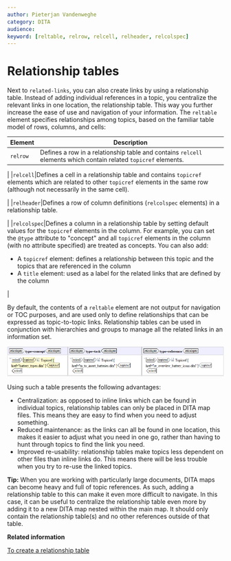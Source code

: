 ```yaml
---
author: Pieterjan Vandenweghe
category: DITA
audience: 
keyword: [reltable, relrow, relcell, relheader, relcolspec]
---
```


# Relationship tables

Next to `related-links`, you can also create links by using a relationship table. Instead of adding individual references in a topic, you centralize the relevant links in one location, the relationship table. This way you further increase the ease of use and navigation of your information. The `reltable` element specifies relationships among topics, based on the familiar table model of rows, columns, and cells:

|Element|Description|
|-------|-----------|
|`relrow`|Defines a row in a relationship table and contains `relcell` elements which contain related `topicref` elements.

|
|`relcell`|Defines a cell in a relationship table and contains `topicref` elements which are related to other `topicref` elements in the same row \(although not necessarily in the same cell\).

|
|`relheader`|Defines a row of column definitions \(`relcolspec` elements\) in a relationship table.

|
|`relcolspec`|Defines a column in a relationship table by setting default values for the `topicref` elements in the column. For example, you can set the `@type` attribute to "concept" and all `topicref` elements in the column \(with no attribute specified\) are treated as concepts. You can also add:

 -   A `topicref` element: defines a relationship between this topic and the topics that are referenced in the column
-   A `title` element: used as a label for the related links that are defined by the column

|

By default, the contents of a `reltable` element are not output for navigation or TOC purposes, and are used only to define relationships that can be expressed as topic-to-topic links. Relationship tables can be used in conjunction with hierarchies and groups to manage all the related links in an information set.

![](../_media/graphics/relationship_table.PNG)

Using such a table presents the following advantages:

-   Centralization: as opposed to inline links which can be found in individual topics, relationship tables can only be placed in DITA map files. This means they are easy to find when you need to adjust something.
-   Reduced maintenance: as the links can all be found in one location, this makes it easier to adjust what you need in one go, rather than having to hunt through topics to find the link you need.
-   Improved re-usability: relationship tables make topics less dependent on other files than inline links do. This means there will be less trouble when you try to re-use the linked topics.

**Tip:** When you are working with particularly large documents, DITA maps can become heavy and full of topic references. As such, adding a relationship table to this can make it even more difficult to navigate. In this case, it can be useful to centralize the relationship table even more by adding it to a new DITA map nested within the main map. It should only contain the relationship table\(s\) and no other references outside of that table.

**Related information**  


[To create a relationship table](ta_to_create_a_reltable.md)

